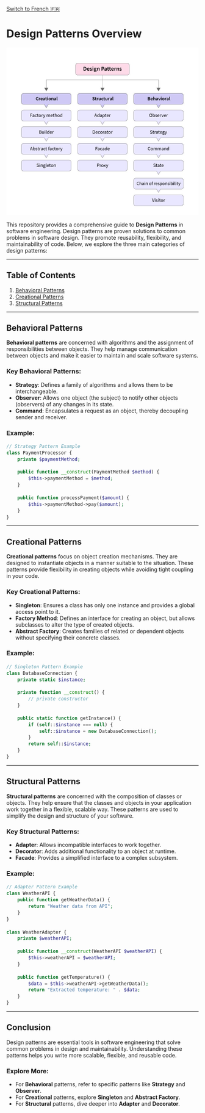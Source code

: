 [ Switch to French 🇫🇷](README_fr.md)

# Design Patterns Overview

![design-patterns](https://github.com/milendenev0912/design-patterns/blob/main/docs/design-patterns.jpeg)

This repository provides a comprehensive guide to **Design Patterns** in software engineering. Design patterns are proven solutions to common problems in software design. They promote reusability, flexibility, and maintainability of code. Below, we explore the three main categories of design patterns:

---

## Table of Contents

1. [Behavioral Patterns](#behavioral-patterns)
2. [Creational Patterns](#creational-patterns)
3. [Structural Patterns](#structural-patterns)

---

## Behavioral Patterns

**Behavioral patterns** are concerned with algorithms and the assignment of responsibilities between objects. They help manage communication between objects and make it easier to maintain and scale software systems.

### Key Behavioral Patterns:
- **Strategy**: Defines a family of algorithms and allows them to be interchangeable.
- **Observer**: Allows one object (the subject) to notify other objects (observers) of any changes in its state.
- **Command**: Encapsulates a request as an object, thereby decoupling sender and receiver.

### Example:
```php
// Strategy Pattern Example
class PaymentProcessor {
    private $paymentMethod;

    public function __construct(PaymentMethod $method) {
        $this->paymentMethod = $method;
    }

    public function processPayment($amount) {
        $this->paymentMethod->pay($amount);
    }
}
```

---

## Creational Patterns

**Creational patterns** focus on object creation mechanisms. They are designed to instantiate objects in a manner suitable to the situation. These patterns provide flexibility in creating objects while avoiding tight coupling in your code.

### Key Creational Patterns:
- **Singleton**: Ensures a class has only one instance and provides a global access point to it.
- **Factory Method**: Defines an interface for creating an object, but allows subclasses to alter the type of created objects.
- **Abstract Factory**: Creates families of related or dependent objects without specifying their concrete classes.

### Example:
```php
// Singleton Pattern Example
class DatabaseConnection {
    private static $instance;

    private function __construct() {
        // private constructor
    }

    public static function getInstance() {
        if (self::$instance === null) {
            self::$instance = new DatabaseConnection();
        }
        return self::$instance;
    }
}
```

---

## Structural Patterns

**Structural patterns** are concerned with the composition of classes or objects. They help ensure that the classes and objects in your application work together in a flexible, scalable way. These patterns are used to simplify the design and structure of your software.

### Key Structural Patterns:
- **Adapter**: Allows incompatible interfaces to work together.
- **Decorator**: Adds additional functionality to an object at runtime.
- **Facade**: Provides a simplified interface to a complex subsystem.

### Example:
```php
// Adapter Pattern Example
class WeatherAPI {
    public function getWeatherData() {
        return "Weather data from API";
    }
}

class WeatherAdapter {
    private $weatherAPI;

    public function __construct(WeatherAPI $weatherAPI) {
        $this->weatherAPI = $weatherAPI;
    }

    public function getTemperature() {
        $data = $this->weatherAPI->getWeatherData();
        return "Extracted temperature: " . $data;
    }
}
```

---

## Conclusion

Design patterns are essential tools in software engineering that solve common problems in design and maintainability. Understanding these patterns helps you write more scalable, flexible, and reusable code. 

### Explore More:
- For **Behavioral** patterns, refer to specific patterns like **Strategy** and **Observer**.
- For **Creational** patterns, explore **Singleton** and **Abstract Factory**.
- For **Structural** patterns, dive deeper into **Adapter** and **Decorator**.
